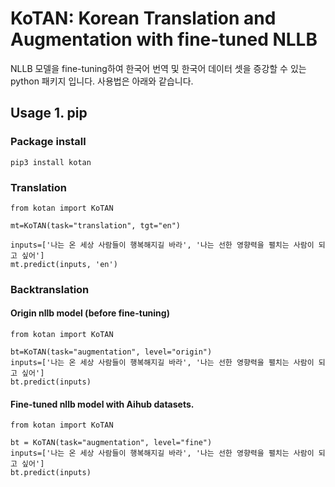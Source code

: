 # KoTAN: Korean Translation and Augmentation with fine-tuned NLLB
NLLB 모델을 fine-tuning하여 한국어 번역 및 한국어 데이터 셋을 증강할 수 있는 python 패키지 입니다.
사용법은 아래와 같습니다.

## Usage 1. pip

### Package install
```
pip3 install kotan
```

### Translation
```
from kotan import KoTAN

mt=KoTAN(task="translation", tgt="en")

inputs=['나는 온 세상 사람들이 행복해지길 바라', '나는 선한 영향력을 펼치는 사람이 되고 싶어']
mt.predict(inputs, 'en')
```

### Backtranslation

#### Origin nllb model (before fine-tuning)
```
from kotan import KoTAN

bt=KoTAN(task="augmentation", level="origin")
inputs=['나는 온 세상 사람들이 행복해지길 바라', '나는 선한 영향력을 펼치는 사람이 되고 싶어']
bt.predict(inputs)
```

#### Fine-tuned nllb model with Aihub datasets.
```
from kotan import KoTAN

bt = KoTAN(task="augmentation", level="fine")
inputs=['나는 온 세상 사람들이 행복해지길 바라', '나는 선한 영향력을 펼치는 사람이 되고 싶어']
bt.predict(inputs)
```

